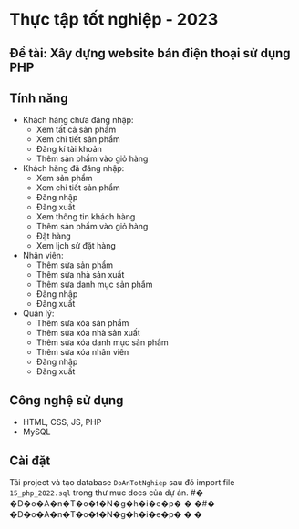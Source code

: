 # Thực tập tốt nghiệp - 2023
## Đề tài: Xây dựng website bán điện thoại sử dụng PHP


## Tính năng

- Khách hàng chưa đăng nhập:
    + Xem tất cả sản phẩm
    + Xem chi tiết sản phẩm
    + Đăng kí tài khoản
    + Thêm sản phẩm vào giỏ hàng
- Khách hàng đã đăng nhập:
    - Xem sản phẩm
    - Xem chi tiết sản phẩm
    - Đăng nhập
    - Đăng xuất
    - Xem thông tin khách hàng
    - Thêm sản phẩm vào giỏ hàng
    - Đặt hàng
    - Xem lịch sử đặt hàng
- Nhân viên:
    - Thêm sửa sản phẩm
    - Thêm sửa nhà sản xuất
    - Thêm sửa danh mục sản phẩm
    - Đăng nhập
    - Đăng xuất
- Quản lý:
    - Thêm sửa xóa sản phẩm
    - Thêm sửa xóa nhà sản xuất
    - Thêm sửa xóa danh mục sản phẩm
    - Thêm sửa xóa nhân viên
    - Đăng nhập
    - Đăng xuất

## Công nghệ sử dụng
- HTML, CSS, JS, PHP
- MySQL

## Cài đặt
Tải project và tạo database `DoAnTotNghiep` sau đó import file `15_php_2022.sql` trong thư mục docs của dự án.
#� �D�o�A�n�T�o�t�N�g�h�i�e�p�
�
�#� �D�o�A�n�T�o�t�N�g�h�i�e�p�
�
�

